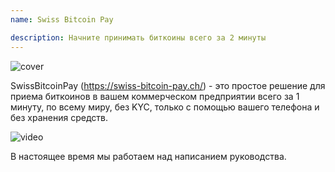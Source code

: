 ```yaml
---
name: Swiss Bitcoin Pay

description: Начните принимать биткоины всего за 2 минуты
---
```


![cover](assets/cover.webp)

SwissBitcoinPay (https://swiss-bitcoin-pay.ch/) - это простое решение для приема биткоинов в вашем коммерческом предприятии всего за 1 минуту, по всему миру, без KYC, только с помощью вашего телефона и без хранения средств.

![video](https://youtu.be/_yAyJReq3Dg)

В настоящее время мы работаем над написанием руководства.